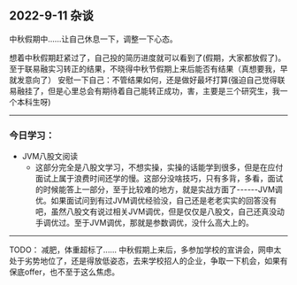 ## 2022-9-11 杂谈
中秋假期中......让自己休息一下，调整一下心态。

想着中秋假期赶紧过了，自己投的简历进度就可以看到了(假期，大家都放假了)。
至于联易融实习转正的结果，不晓得中秋节假期上来后能否有结果（真想要我，早就发意向了）
安慰一下自己：不管结果如何，还是做好最坏打算(强迫自己觉得联易融挂了，但是心里总会有期待着自己能转正成功，害，主要是三个研究生，我一个本科生呀)

----
### 今日学习：

- JVM八股文阅读
    * 这部分完全是八股文学习，不想实操，实操的话能学到很多，但是在应付面试上属于浪费时间还学的慢。这部分没啥技巧，只有多背，多看，面试的时候能答上一部分，至于比较难的地方，就是实战方面了------JVM调优。如果面试问到有过JVM调优经验没，自己还是老老实实的回答没有吧，虽然八股文有说过相关JVM调优，但是仅仅是八股文，自己还真没动手调优过。至于JVM调优，那就是参数调优，没什么高大上的。

---
TODO：
减肥，体重超标了......
中秋假期上来后，多参加学校的宣讲会，网申太处于劣势地位了，还是得放低姿态，去来学校招人的企业，争取一下机会，如果有保底offer，也不至于这么焦虑。

